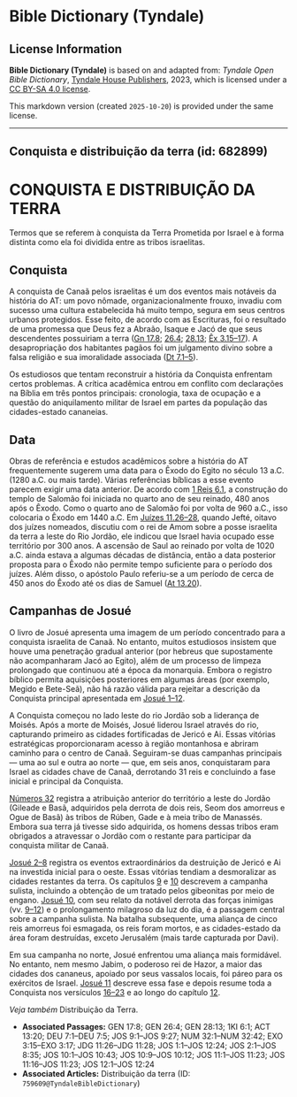 # Bible Dictionary (Tyndale)

## License Information

**Bible Dictionary (Tyndale)** is based on and adapted from: _Tyndale Open Bible Dictionary_, [Tyndale House Publishers](https://tyndaleopenresources.com/), 2023, which is licensed under a [CC BY-SA 4.0 license](https://creativecommons.org/licenses/by-sa/4.0/legalcode.en).

This markdown version (created `2025-10-20`) is provided under the same license.



--------------------------------

## Conquista e distribuição da terra (id: 682899)

CONQUISTA E DISTRIBUIÇÃO DA TERRA
=================================

Termos que se referem à conquista da Terra Prometida por Israel e à forma distinta como ela foi dividida entre as tribos israelitas.

Conquista
---------

A conquista de Canaã pelos israelitas é um dos eventos mais notáveis da história do AT: um povo nômade, organizacionalmente frouxo, invadiu com sucesso uma cultura estabelecida há muito tempo, segura em seus centros urbanos protegidos. Esse feito, de acordo com as Escrituras, foi o resultado de uma promessa que Deus fez a Abraão, Isaque e Jacó de que seus descendentes possuiriam a terra ([Gn 17\.8](https://ref.ly/Gen17:8); [26\.4](https://ref.ly/Gen26:4); [28\.13](https://ref.ly/Gen28:13); [Êx 3\.15–17](https://ref.ly/Exod3:15-Exod3:17)). A desapropriação dos habitantes pagãos foi um julgamento divino sobre a falsa religião e sua imoralidade associada ([Dt 7\.1–5](https://ref.ly/Deut7:1-Deut7:5)).

Os estudiosos que tentam reconstruir a história da Conquista enfrentam certos problemas. A crítica acadêmica entrou em conflito com declarações na Bíblia em três pontos principais: cronologia, taxa de ocupação e a questão do aniquilamento militar de Israel em partes da população das cidades\-estado cananeias.

Data
----

Obras de referência e estudos acadêmicos sobre a história do AT frequentemente sugerem uma data para o Êxodo do Egito no século 13 a.C. (1280 a.C. ou mais tarde). Várias referências bíblicas a esse evento parecem exigir uma data anterior. De acordo com [1 Reis 6\.1](https://ref.ly/1Kgs6:1), a construção do templo de Salomão foi iniciada no quarto ano de seu reinado, 480 anos após o Êxodo. Como o quarto ano de Salomão foi por volta de 960 a.C., isso colocaria o Êxodo em 1440 a.C. Em [Juízes 11\.26–28](https://ref.ly/Judg11:26-Judg11:28), quando Jefté, oitavo dos juízes nomeados, discutiu com o rei de Amom sobre a posse israelita da terra a leste do Rio Jordão, ele indicou que Israel havia ocupado esse território por 300 anos. A ascensão de Saul ao reinado por volta de 1020 a.C. ainda estava a algumas décadas de distância, então a data posterior proposta para o Êxodo não permite tempo suficiente para o período dos juízes. Além disso, o apóstolo Paulo referiu\-se a um período de cerca de 450 anos do Êxodo até os dias de Samuel ([At 13\.20](https://ref.ly/Acts13:20)).

Campanhas de Josué
------------------

O livro de Josué apresenta uma imagem de um período concentrado para a conquista israelita de Canaã. No entanto, muitos estudiosos insistem que houve uma penetração gradual anterior (por hebreus que supostamente não acompanharam Jacó ao Egito), além de um processo de limpeza prolongado que continuou até a época da monarquia. Embora o registro bíblico permita aquisições posteriores em algumas áreas (por exemplo, Megido e Bete\-Seã), não há razão válida para rejeitar a descrição da Conquista principal apresentada em [Josué 1–12](https://ref.ly/Josh1:1-Josh12:24).

A Conquista começou no lado leste do rio Jordão sob a liderança de Moisés. Após a morte de Moisés, Josué liderou Israel através do rio, capturando primeiro as cidades fortificadas de Jericó e Ai. Essas vitórias estratégicas proporcionaram acesso à região montanhosa e abriram caminho para o centro de Canaã. Seguiram\-se duas campanhas principais — uma ao sul e outra ao norte — que, em seis anos, conquistaram para Israel as cidades chave de Canaã, derrotando 31 reis e concluindo a fase inicial e principal da Conquista.

[Números 32](https://ref.ly/Num32:1-Num32:42) registra a atribuição anterior do território a leste do Jordão (Gileade e Basã, adquiridos pela derrota de dois reis, Seom dos amorreus e Ogue de Basã) às tribos de Rúben, Gade e à meia tribo de Manassés. Embora sua terra já tivesse sido adquirida, os homens dessas tribos eram obrigados a atravessar o Jordão com o restante para participar da conquista militar de Canaã.

[Josué 2–8](https://ref.ly/Josh2:1-Josh8:35) registra os eventos extraordinários da destruição de Jericó e Ai na investida inicial para o oeste. Essas vitórias tendiam a desmoralizar as cidades restantes da terra. Os capítulos [9](https://ref.ly/Josh9:1-Josh9:27) e [10](https://ref.ly/Josh10:1-Josh10:43) descrevem a campanha sulista, incluindo a obtenção de um tratado pelos gibeonitas por meio de engano. [Josué 10](https://ref.ly/Josh10:1-Josh10:43), com seu relato da notável derrota das forças inimigas (vv. [9–12](https://ref.ly/Josh10:9-Josh10:12)) e o prolongamento milagroso da luz do dia, é a passagem central sobre a campanha sulista. Na batalha subsequente, uma aliança de cinco reis amorreus foi esmagada, os reis foram mortos, e as cidades\-estado da área foram destruídas, exceto Jerusalém (mais tarde capturada por Davi).

Em sua campanha no norte, Josué enfrentou uma aliança mais formidável. No entanto, nem mesmo Jabim, o poderoso rei de Hazor, a maior das cidades dos cananeus, apoiado por seus vassalos locais, foi páreo para os exércitos de Israel. [Josué 11](https://ref.ly/Josh11:1-Josh11:23) descreve essa fase e depois resume toda a Conquista nos versículos [16–23](https://ref.ly/Josh11:16-Josh11:23) e ao longo do capítulo [12](https://ref.ly/Josh12:1-Josh12:24).

*Veja também* Distribuição da Terra.

* **Associated Passages:** GEN 17:8; GEN 26:4; GEN 28:13; 1KI 6:1; ACT 13:20; DEU 7:1–DEU 7:5; JOS 9:1–JOS 9:27; NUM 32:1–NUM 32:42; EXO 3:15–EXO 3:17; JDG 11:26–JDG 11:28; JOS 1:1–JOS 12:24; JOS 2:1–JOS 8:35; JOS 10:1–JOS 10:43; JOS 10:9–JOS 10:12; JOS 11:1–JOS 11:23; JOS 11:16–JOS 11:23; JOS 12:1–JOS 12:24
* **Associated Articles:** Distribuição da terra (ID: `759609@TyndaleBibleDictionary`)

